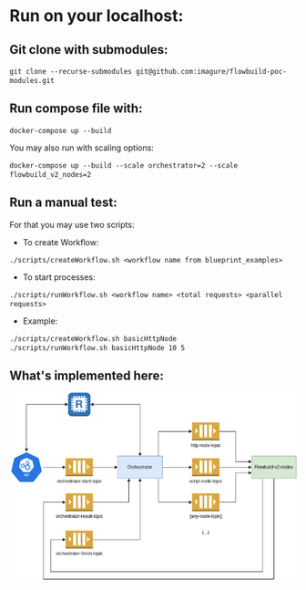# Run on your localhost:

## Git clone with submodules:
```
git clone --recurse-submodules git@github.com:imagure/flowbuild-poc-modules.git
```

## Run compose file with:
```
docker-compose up --build
```

You may also run with scaling options:
```
docker-compose up --build --scale orchestrator=2 --scale flowbuild_v2_nodes=2
```

## Run a manual test:
For that you may use two scripts:

* To create Workflow:
```
./scripts/createWorkflow.sh <workflow name from blueprint_examples>
```

* To start processes:
```
./scripts/runWorkflow.sh <workflow name> <total requests> <parallel requests>
```

* Example:
```
./scripts/createWorkflow.sh basicHttpNode
./scripts/runWorkflow.sh basicHttpNode 10 5
```

## What's implemented here:

![alt text](https://raw.githubusercontent.com/imagure/flowbuild-poc-modules/master/flowbuild-v3.drawio.png)
